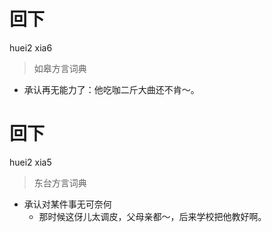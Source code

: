 # 回下
huei2 xia6
> 如皋方言词典
- 承认再无能力了：他吃咖二斤大曲还不肯～。

# 回下
huei2 xia5
> 东台方言词典
- 承认对某件事无可奈何
  - 那时候这伢儿太调皮，父母亲都～，后来学校把他教好啊。
